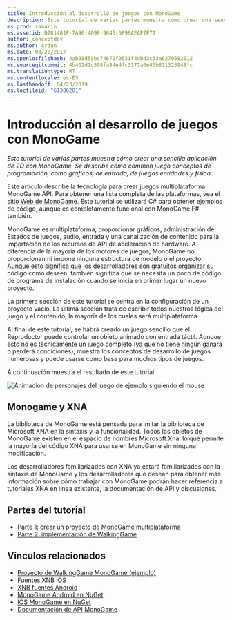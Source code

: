 ```yaml
---
title: Introducción al desarrollo de juegos con MonoGame
description: Este tutorial de varias partes muestra cómo crear una sencilla aplicación de 2D con MonoGame.  Se describe cómo common juego conceptos de programación, como gráficos, de entrada, de juegos entidades y física.
ms.prod: xamarin
ms.assetid: D781401F-7A96-4098-9645-5F98AEAF7F71
author: conceptdev
ms.author: crdun
ms.date: 03/28/2017
ms.openlocfilehash: 4ab98d59bc74672f9531f4dbd3c33a6270582612
ms.sourcegitcommit: 4b402d1c508fa84e4fc3171a6e43b811323948fc
ms.translationtype: MT
ms.contentlocale: es-ES
ms.lasthandoff: 04/23/2019
ms.locfileid: "61386281"
---
```

# <a name="introduction-to-game-development-with-monogame"></a>Introducción al desarrollo de juegos con MonoGame

_Este tutorial de varias partes muestra cómo crear una sencilla aplicación de 2D con MonoGame.  Se describe cómo common juego conceptos de programación, como gráficos, de entrada, de juegos entidades y física._

Este artículo describe la tecnología para crear juegos multiplataforma MonoGame API. Para obtener una lista completa de las plataformas, vea el [sitio Web de MonoGame](http://www.monogame.net/). Este tutorial se utilizará C# para obtener ejemplos de código, aunque es completamente funcional con MonoGame F# también.

MonoGame es multiplataforma, proporcionar gráficos, administración de Estados de juegos, audio, entrada y una canalización de contenido para la importación de los recursos de API de aceleración de hardware. A diferencia de la mayoría de los motores de juegos, MonoGame no proporcionan ni impone ninguna estructura de modelo o el proyecto.  Aunque esto significa que los desarrolladores son gratuitos organizar su código como deseen, también significa que se necesita un poco de código de programa de instalación cuando se inicia en primer lugar un nuevo proyecto.

La primera sección de este tutorial se centra en la configuración de un proyecto vacío. La última sección trata de escribir todos nuestros lógica del juego y el contenido, la mayoría de los cuales será multiplataforma.

Al final de este tutorial, se habrá creado un juego sencillo que el Reproductor puede controlar un objeto animado con entrada táctil.  Aunque esto no es técnicamente un juego completo (ya que no tiene ningún ganará o perderá condiciones), muestra los conceptos de desarrollo de juegos numerosas y puede usarse como base para muchos tipos de juegos. 

A continuación muestra el resultado de este tutorial:

![Animación de personajes del juego de ejemplo siguiendo el mouse](images/image1.gif)

## <a name="monogame-and-xna"></a>Monogame y XNA

La biblioteca de MonoGame está pensada para imitar la biblioteca de Microsoft XNA en la sintaxis y la funcionalidad.  Todos los objetos de MonoGame existen en el espacio de nombres Microsoft.Xna: lo que permite la mayoría del código XNA para usarse en MonoGame sin ninguna modificación. 

Los desarrolladores familiarizados con XNA ya estará familiarizados con la sintaxis de MonoGame y los desarrolladores que desean para obtener más información sobre cómo trabajar con MonoGame podrán hacer referencia a tutoriales XNA en línea existente, la documentación de API y discusiones.


## <a name="walkthrough-parts"></a>Partes del tutorial

- [Parte 1: crear un proyecto de MonoGame multiplataforma](~/graphics-games/monogame/introduction/part1.md)
- [Parte 2: implementación de WalkingGame](~/graphics-games/monogame/introduction/part2.md)

## <a name="related-links"></a>Vínculos relacionados

- [Proyecto de WalkingGame MonoGame (ejemplo)](https://developer.xamarin.com/samples/mobile/WalkingGameMG/)
- [Fuentes XNB iOS](https://github.com/mono/CocosSharp/tree/master/Samples/GameStarterKit/GameStarterKit/Content/fonts)
- [XNB fuentes Android](https://github.com/mono/CocosSharp/tree/master/Samples/GameStarterKit/GameStarterKit/Assets/Content/fonts)
- [MonoGame Android en NuGet](https://www.nuget.org/packages/MonoGame.Framework.Android/)
- [IOS MonoGame en NuGet](https://www.nuget.org/packages/MonoGame.Framework.iOS/)
- [Documentación de API MonoGame](http://www.monogame.net/documentation/?page=main)
